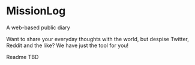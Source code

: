 # MissionLog
A web-based public diary

Want to share your everyday thoughts with the world, but despise Twitter, Reddit and the like? We have just the tool for you!

Readme TBD
